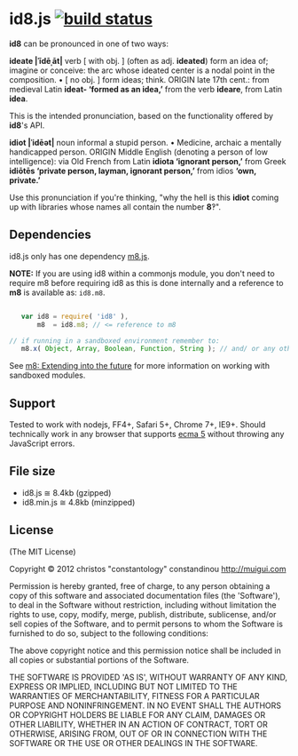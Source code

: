 # id8.js [![build status](https://secure.travis-ci.org/constantology/id8.png)](http://travis-ci.org/constantology/id8)

**id8** can be pronounced in one of two ways:

**ideate |ˈīdēˌāt|**
verb \[ with obj. \] (often as adj. **ideated**)
form an idea of; imagine or conceive: the arc whose ideated center is a nodal point in the composition.
• \[ no obj. \] form ideas; think.
ORIGIN late 17th cent.: from medieval Latin **ideat- ‘formed as an idea,’** from the verb **ideare**, from Latin **idea**.

This is the intended pronunciation, based on the functionality offered by **id8**'s API.

**idiot |ˈidēət|**
noun informal
a stupid person.
• Medicine, archaic a mentally handicapped person.
ORIGIN Middle English (denoting a person of low intelligence): via Old French from Latin **idiota ‘ignorant person,’** from Greek **idiōtēs ‘private person, layman, ignorant person,’** from idios **‘own, private.’**

Use this pronunciation if you're thinking, "why the hell is this **idiot** coming up with libraries whose names all contain the number **8**‽".

## Dependencies

id8.js only has one dependency [m8.js](/constantology/m8).

**NOTE:**
If you are using id8 within a commonjs module, you don't need to require m8 before requiring id8 as this is done internally and a reference to **m8** is available as: `id8.m8`.

```javascript

   var id8 = require( 'id8' ),
       m8  = id8.m8; // <= reference to m8

// if running in a sandboxed environment remember to:
   m8.x( Object, Array, Boolean, Function, String ); // and/ or any other Types that require extending.

```

See [m8: Extending into the future](/constantology/m8) for more information on working with sandboxed modules.

## Support

Tested to work with nodejs, FF4+, Safari 5+, Chrome 7+, IE9+. Should technically work in any browser that supports [ecma 5]( http://kangax.github.com/es5-compat-table/) without throwing any JavaScript errors.

## File size

- id8.js ≅ 8.4kb (gzipped)
- id8.min.js ≅ 4.8kb (minzipped)

## License

(The MIT License)

Copyright &copy; 2012 christos "constantology" constandinou http://muigui.com

Permission is hereby granted, free of charge, to any person obtaining a copy of this software and associated documentation files (the 'Software'), to deal in the Software without restriction, including without limitation the rights to use, copy, modify, merge, publish, distribute, sublicense, and/or sell copies of the Software, and to permit persons to whom the Software is furnished to do so, subject to the following conditions:

The above copyright notice and this permission notice shall be included in all copies or substantial portions of the Software.

THE SOFTWARE IS PROVIDED 'AS IS', WITHOUT WARRANTY OF ANY KIND, EXPRESS OR IMPLIED, INCLUDING BUT NOT LIMITED TO THE WARRANTIES OF MERCHANTABILITY, FITNESS FOR A PARTICULAR PURPOSE AND NONINFRINGEMENT. IN NO EVENT SHALL THE AUTHORS OR COPYRIGHT HOLDERS BE LIABLE FOR ANY CLAIM, DAMAGES OR OTHER LIABILITY, WHETHER IN AN ACTION OF CONTRACT, TORT OR OTHERWISE, ARISING FROM, OUT OF OR IN CONNECTION WITH THE SOFTWARE OR THE USE OR OTHER DEALINGS IN THE SOFTWARE.
